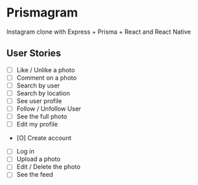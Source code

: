 # Prismagram

Instagram clone with Express + Prisma + React and React Native

## User Stories

- [ ] Like / Unlike a photo
- [ ] Comment on a photo
- [ ] Search by user
- [ ] Search by location
- [ ] See user profile
- [ ] Follow / Unfollow User
- [ ] See the full photo
- [ ] Edit my profile
- [O] Create account
- [ ] Log in
- [ ] Upload a photo
- [ ] Edit / Delete the photo
- [ ] See the feed

